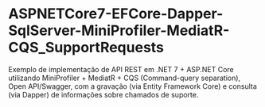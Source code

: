 # ASPNETCore7-EFCore-Dapper-SqlServer-MiniProfiler-MediatR-CQS_SupportRequests
Exemplo de implementação de API REST em .NET 7 + ASP.NET Core utilizando MiniProfiler + MediatR + CQS (Command-query separation), Open API/Swagger, com a gravação (via Entity Framework Core) e consulta (via Dapper) de informações sobre chamados de suporte.
